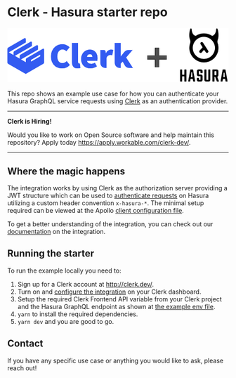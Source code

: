 # Clerk - Hasura starter repo

<img src="./docs/logo.png" />

This repo shows an example use case for how you can authenticate your Hasura GraphQL service requests using [Clerk](https://clerk.dev) as an authentication provider.

---

**Clerk is Hiring!**

Would you like to work on Open Source software and help maintain this repository? Apply today https://apply.workable.com/clerk-dev/.

---

## Where the magic happens

The integration works by using Clerk as the authorization server providing a JWT structure which can be used to [authenticate requests](https://hasura.io/docs/latest/graphql/core/auth/authentication/jwt.html) on Hasura utilizing a custom header convention `x-hasura-*`. The minimal setup required can be viewed at the Apollo [client configuration file](./lib/apolloClient.js).

To get a better understanding of the integration, you can check out our [documentation](https://docs.clerk.dev/frontend/integrations/hasura) on the integration.

## Running the starter

To run the example locally you need to:

1. Sign up for a Clerk account at http://clerk.dev/.
2. Turn on and [configure the integration](https://docs.clerk.dev/frontend/integrations/hasura) on your Clerk dashboard.
3. Setup the required Clerk Frontend API variable from your Clerk project and the Hasura GraphQL endpoint as shown at [the example env file](./.env.local.sample).
4. `yarn` to install the required dependencies.
5. `yarn dev` and you are good to go.

## Contact

If you have any specific use case or anything you would like to ask, please reach out!
